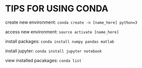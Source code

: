 # TIPS FOR USING CONDA

create new environment: `conda create -n [name_here] python=3`

access new environment: `source activate [name_here]`

install packages: `conda install numpy pandas matlab`

install jupyter: `conda install jupyter notebook`

view installed pacakages: `conda list`
